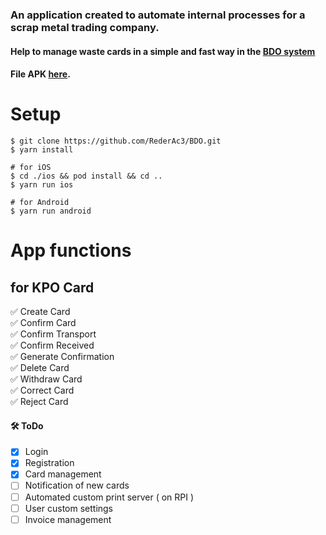 ### An application created to automate internal processes for a scrap metal trading company. 
#### Help to manage waste cards in a simple and fast way in the  [BDO system](https://bdo.mos.gov.pl/)
#### File APK [here](/apk).

# Setup
```
$ git clone https://github.com/RederAc3/BDO.git
$ yarn install

# for iOS
$ cd ./ios && pod install && cd ..
$ yarn run ios

# for Android
$ yarn run android

```

# App functions
 ## for KPO Card
✅ Create Card \
✅ Confirm Card \
✅ Confirm Transport \
✅ Confirm Received \
✅ Generate Confirmation \
✅ Delete Card \
✅ Withdraw Card \
✅ Correct Card \
✅ Reject Card

#### 🛠 ToDo 
- [x] Login
- [x] Registration
- [x] Card management
- [ ] Notification of new cards
- [ ] Automated custom print server ( on RPI )
- [ ] User custom settings
- [ ] Invoice management